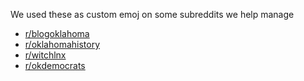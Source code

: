 We used these as custom emoj on some subreddits we help manage 

- [r/blogoklahoma](https://reddit.com/r/blogoklahoma)
- [r/oklahomahistory](https://reddit.com/r/oklahomahistory)
- [r/witchlnx](https://reddit.com/r/witchlnx)   
- [r/okdemocrats](https://reddit.com/r/okdemocrats)
 